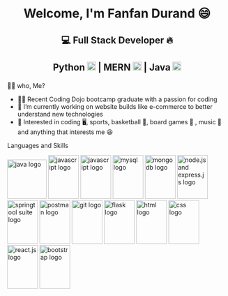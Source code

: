 # <p align="center">Welcome, I'm Fanfan Durand 😄</p>

## <p align="center">💻  Full Stack Developer 🔥</p>
## <p align="center"> Python <img width="20px" height="20px" src="https://user-images.githubusercontent.com/98227731/205742498-0fbfba0c-aeeb-409f-b6a1-dadb64f22599.png" alt="python logo"> | MERN <img width="20px" height="20px" src="https://raw.githubusercontent.com/shahzaibkhalid/mern-app-generator/master/static/logo.png" alt="mern logo"> | Java <img width="20px" height="20px" src="https://1000logos.net/wp-content/uploads/2020/09/Java-Emblem.jpg" alt="java logo">
</p>



👨‍💻 who, Me?
- 👨‍🚀 Recent Coding Dojo bootcamp graduate with a passion for coding
- 🌱 I’m currently working on website builds like e-commerce to better understand new technologies
- 👀 Interested in coding 🖥️, sports, basketball 🏀, board games 🏅 , music 🎵 and anything that interests me 😆

Languages and Skills
<div>
<img width="90px" height="90px"
     src="https://1000logos.net/wp-content/uploads/2020/09/Java-Emblem.jpg" 
     alt="java logo">
  <img width="70px" height="100px"
     src="https://cdn.worldvectorlogo.com/logos/javascript-1.svg" 
     alt="javascript logo">
  <img width="70px" height="100px"
     src="https://cdn4.iconfinder.com/data/icons/logos-and-brands/512/267_Python_logo-512.png" 
     alt="javascript logo">
  <img width="70px" height="100px"
     src="https://1000logos.net/wp-content/uploads/2020/08/MySQL-Logo.png" 
     alt="mysql logo">
  <img width="70px" height="100px"
     src="https://findlogovector.com/wp-content/uploads/2022/04/mongodb-logo-vector-2022.png" 
     alt="mongodb logo">
  <img width="70px" height="100px"
     src="https://miro.medium.com/max/1000/0*5xhD4Q3fgWJE2r-q.png" 
     alt="node.js and express.js logo">
  <img width="70px" height="100px"
     src="https://bgasparotto.com/wp-content/uploads/2017/12/spring-logo.png" 
     alt="springtool suite logo">
  <img width="70px" height="100px"
     src="https://getlogovector.com/wp-content/uploads/2020/07/postman-inc-logo-vector.png" 
     alt="postman logo">
   <img width="70px" height="100px"
     src="https://upload.wikimedia.org/wikipedia/commons/thumb/e/e0/Git-logo.svg/1024px-Git-logo.svg.png" 
     alt="git logo">
   <img width="70px" height="100px"
     src="https://i.postimg.cc/xqr8Nmtn/flask.png" 
     alt="flask logo">
   <img width="70px" height="100px"
     src="https://w7.pngwing.com/pngs/201/90/png-transparent-logo-html-html5.png" 
     alt="html logo">
   <img width="70px" height="100px"
     src="https://www.vectorlogo.zone/logos/w3_css/w3_css-ar21.png" 
     alt="css logo">
   <img width="70px" height="100px"
     src="https://www.pngitem.com/pimgs/m/664-6644509_icon-react-js-logo-hd-png-download.png" 
     alt="react.js logo">
   <img width="70px" height="100px"
     src="https://logovectorseek.com/wp-content/uploads/2019/10/bootstrap-logo-vector.png" 
     alt="bootstrap logo">
</div>
<!---
durand90/durand90 is a ✨ special ✨ repository because its `README.md` (this file) appears on your GitHub profile.
You can click the Preview link to take a look at your changes.
--->
